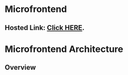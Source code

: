 # Microfrontend
## Hosted Link: [Click HERE](https://d2phjrq30qkuam.cloudfront.net/).

<h1>Microfrontend Architecture
</h1>
<h2>Overview</h2>
